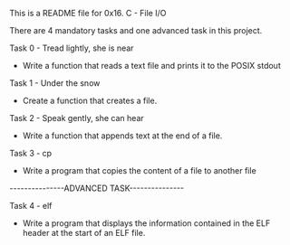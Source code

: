 This is a README file for 0x16. C - File I/O

There are 4 mandatory tasks and one advanced task in this project.

Task 0 - Tread lightly, she is near
 - Write a function that reads a text file and prints it to the POSIX stdout

Task 1 - Under the snow
 - Create a function that creates a file.

Task 2 - Speak gently, she can hear
 - Write a function that appends text at the end of a file.

Task 3 - cp
 - Write a program that copies the content of a file to another file

---------------ADVANCED TASK---------------

Task 4 - elf
 - Write a program that displays the information contained in the ELF header
 at the start of an ELF file.
 